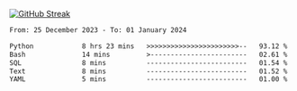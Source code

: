 [![GitHub Streak](https://streak-stats.demolab.com?user=renren-017&theme=sea&hide_border=true&background=DD272700)](https://git.io/streak-stats)

<!--START_SECTION:waka-->

```txt
From: 25 December 2023 - To: 01 January 2024

Python            8 hrs 23 mins   >>>>>>>>>>>>>>>>>>>>>>>--   93.12 %
Bash              14 mins         >------------------------   02.61 %
SQL               8 mins          -------------------------   01.54 %
Text              8 mins          -------------------------   01.52 %
YAML              5 mins          -------------------------   01.00 %
```

<!--END_SECTION:waka-->
